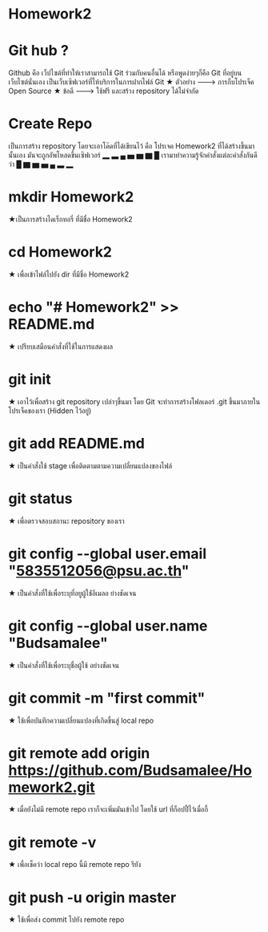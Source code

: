 # Homework2 

# <h1> Git hub ? </h1>
Github คือ เว็ปไซต์ที่ทำให้เราสามารถใช้ Git ร่วมกับคนอื่นได้ หรือพูดง่ายๆก็คือ Git ที่อยู่บนเว็บไซต์นั่นเอง เป็นเว็บเซิฟเวอร์ที่ให้บริการในการฝากไฟล์ Git
★ ตัวอย่าง    --->  การก็บโปรเจ็ค Open Source 
★ ข้อดี         --->  ใช้ฟรี และสร้าง repository ได้ไม่จำกัด
# Create Repo
เป็นการสร้าง repository โดยจะเอาโค๊ดที่ได้เขียนไว้  คือ โปรเจค Homework2 ที่ได้สร้างขึ้นมานั้นเอง มันจะถูกอัพโหลดขึ้นเซิฟเวอร์ 
▂ ▃ ▄ ▅ ▆ ▇ █ เรามาทำความรู้จักคำสั่งแต่ละคำสั่งกันดีว่า █ ▇ ▆ ▅ ▄ ▃ ▂ 
# mkdir Homework2
★เป็นการสร้างไดเร็กทอรี่ ที่มีชื่อ Homework2
# cd Homework2
★ เพื่อเข้าไฟล์ไปยัง dir ที่มีชื่อ Homework2
# echo "# Homework2" >> README.md
★ เปรียบเสมือนคำสั่งที่ใช้ในการแสดงผล
# git init
★ เอาไว้เพื่อสร้าง git repository เปล่าๆขึ้นมา โดย Git จะทำการสร้างโฟลเดอร์  .git ขึ้นมาภายในโปรเจ็คของเรา (Hidden ไว้อยู่)
# git add README.md
★ เป็นคำสั่งใช้ stage เพื่อติดตามตามความเปลี่ยนแปลงของไฟล์
# git status
★ เพื่อตรวจสอบสถานะ  repository ของเรา 
# git config --global user.email "5835512056@psu.ac.th"
★ เป็นคำสั่งที่ใช้เพื่อระบุที่อยูผู้ใช้่อีเมลอ ย่างชัดเจน
# git config --global user.name "Budsamalee"
★ เป็นคำสั่งที่ใช้เพื่อระบุชื่อผู้ใช้ อย่างชัดเจน 
# git commit -m "first commit"
★ ใช้เพื่อบันทึกความเปลี่ยนแปลงที่เกิดขึ้นสู่ local repo
# git remote add origin https://github.com/Budsamalee/Homework2.git
★ เมื่อยังไม่มี remote repo เราก็จะเพิ่มมันเข้าไป โดยใช้ url ที่ก็อปปี้ไว้เมื่อกี้
# git remote -v
★ เพื่อเช็คว่า local repo นี้มี remote repo รึยัง
# git push -u origin master
★ ใช้เพื่อส่ง commit ไปยัง remote repo





		
